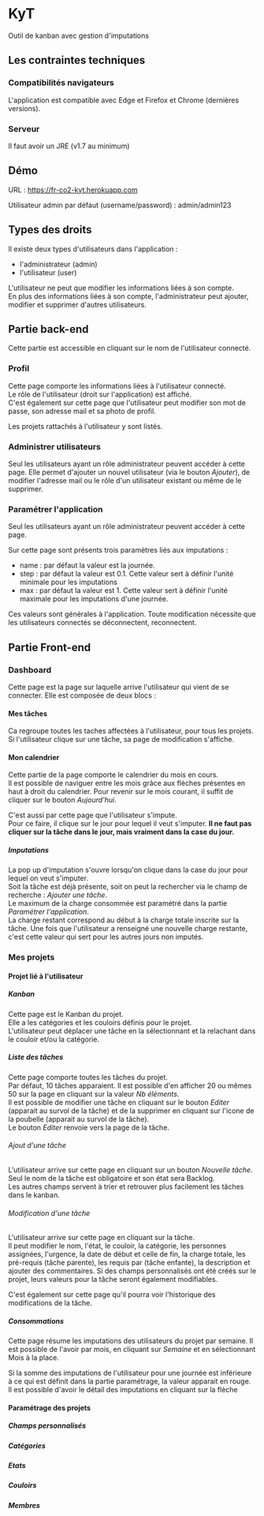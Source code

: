 
# KyT

Outil de kanban avec gestion d'imputations

## Les contraintes techniques
### Compatibilités navigateurs 
L'application est compatible avec Edge et 
Firefox et Chrome (dernières versions).<br/>

### Serveur
Il faut avoir un JRE (v1.7 au minimum)

## Démo 

URL : https://fr-co2-kyt.herokuapp.com

Utilisateur admin par défaut (username/password) : admin/admin123

## Types des droits
Il existe deux types d'utilisateurs dans l'application : 
* l'administrateur (admin)
* l'utilisateur (user)

L'utilisateur ne peut que modifier les informations liées à son compte.<br/>
En plus des informations liées à son compte, l'administrateur peut ajouter, modifier et supprimer d'autres utilisateurs.

## Partie back-end
Cette partie est accessible en cliquant sur le nom de l'utilisateur connecté.

### Profil
Cette page comporte les informations liées à l'utilisateur connecté.<br/>
Le rôle de l'utilisateur (droit sur l'application) est affiché.<br/>
C'est également sur cette page que l'utilisateur peut modifier son mot de passe, son adresse mail et sa photo de profil.<br/>

Les projets rattachés à l'utilisateur y sont listés.

### Administrer utilisateurs
Seul les utilisateurs ayant un rôle administrateur peuvent accéder à cette page. 
Elle permet d'ajouter un nouvel utilisateur (via le bouton <cite>Ajouter</cite>), de modifier l'adresse mail ou le rôle d'un utilisateur existant ou même de le supprimer.

### Paramétrer l'application
Seul les utilisateurs ayant un rôle administrateur peuvent accéder à cette page.

Sur cette page sont présents trois paramètres liés aux imputations :
* name : par défaut la valeur est la journée. 
* step : par défaut la valeur est 0.1. Cette valeur sert à définir l'unité minimale pour les imputations
* max : par défaut la valeur est 1. Cette valeur sert à définir l'unité maximale pour les imputations d'une journée.<br/>

Ces valeurs sont générales à l'application. Toute modification nécessite que les utilisateurs connectés se déconnectent, reconnectent. 

## Partie Front-end

### Dashboard
Cette page est la page sur laquelle arrive l'utilisateur qui vient de se connecter.
Elle est composée de deux blocs : 

#### Mes tâches
Ca regroupe toutes les taches affectées à l'utilisateur, pour tous les projets.<br/>
Si l'utilisateur clique sur une tâche, sa page de modification s'affiche.

#### Mon calendrier
<p>Cette partie de la page comporte le calendrier du mois en cours.<br/>
Il est possible de naviguer entre les mois grâce aux flèches présentes en haut à droit du calendrier. Pour revenir sur le mois courant, il suffit de cliquer sur le bouton <cite>Aujourd'hui</cite>.</p>

<p>C'est aussi par cette page que l'utilisateur s'impute.<br/>
Pour ce faire, il clique sur le jour pour lequel il veut s'imputer. <strong>Il ne faut pas cliquer sur la tâche dans le jour, mais vraiment dans la case du jour.</strong></p>

##### Imputations
La pop up d'imputation s'ouvre lorsqu'on clique dans la case du jour pour lequel on veut s'imputer.<br/>
Soit la tâche est déjà présente, soit on peut la rechercher via le champ de recherche : <cite>Ajouter une tâche</cite>.<br/>
Le maximum de la charge consommée est paramétré dans la partie <cite>Paramétrer l'application</cite>.<br/>
La charge restant correspond au début à la charge totale inscrite sur la tâche. Une fois que l'utilisateur a renseigné une nouvelle charge restante, c'est cette valeur qui sert pour les autres jours non imputés.
 
### Mes projets
#### Projet lié à l'utilisateur
##### Kanban
Cette page est le Kanban du projet.<br/>
Elle a les catégories et les couloirs définis pour le projet.<br/>
L'utilisateur peut déplacer une tâche en la sélectionnant et la relachant dans le couloir et/ou la catégorie. 

##### Liste des tâches
Cette page comporte toutes les tâches du projet.<br/>
Par défaut, 10 tâches apparaient. Il est possible d'en afficher 20 ou mêmes 50 sur la page en cliquant sur la valeur <cite>Nb éléments</cite>.<br/>
Il est possible de modifier une tâche en cliquant sur le bouton <cite>Editer</cite> (apparait au survol de la tâche) et de la supprimer en cliquant sur l'icone de la poubelle (apparait au survol de la tâche).<br/>
Le bouton <cite>Editer</cite> renvoie vers la page de la tâche.

###### Ajout d'une tâche
L'utilisateur arrive sur cette page en cliquant sur un bouton <cite>Nouvelle tâche</cite>.<br/>
Seul le nom de la tâche est obligatoire et son état sera Backlog.<br/>
Les autres champs servent à trier et retrouver plus facilement les tâches dans le kanban.

###### Modification d'une tâche
<p>L'utilisateur arrive sur cette page en cliquant sur la tâche.</br>
Il peut modifier le nom, l'état, le couloir, la catégorie, les personnes assignées, l'urgence, la date de début et celle de fin, la charge totale, les pré-requis (tâche parente), les requis par (tâche enfante), la description et ajouter des commentaires. 
Si des champs personnalisés ont été créés sur le projet, leurs valeurs pour la tâche seront également modifiables.</p>
<p>C'est également sur cette page qu'il pourra voir l'historique des modifications de la tâche.</p>

##### Consommations
<p>Cette page résume les imputations des utilisateurs du projet par semaine. Il est possible de l'avoir par mois, en cliquant sur <cite>Semaine</cite> et en sélectionnant Mois à la place.</p> 

<p>Si la somme des imputations de l'utilisateur pour une journée est inférieure à ce qui est définit dans la partie paramétrage, la valeur apparait en rouge.<br/>
Il est possible d'avoir le détail des imputations en cliquant sur la flèche</p>

#### Paramétrage des projets
##### Champs personnalisés
##### Catégories
##### Etats
##### Couloirs
##### Membres